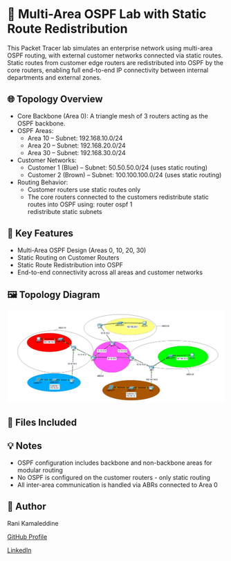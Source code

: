 # 🧠 Multi-Area OSPF Lab with Static Route Redistribution

This Packet Tracer lab simulates an enterprise network using multi-area OSPF routing, with external customer networks connected via static routes. Static routes from customer edge routers are redistributed into OSPF by the core routers, enabling full end-to-end IP connectivity between internal departments and external zones.

## 🌐 Topology Overview

- Core Backbone (Area 0): A triangle mesh of 3 routers acting as the OSPF backbone.
- OSPF Areas:
  - Area 10 – Subnet: 192.168.10.0/24
  - Area 20 – Subnet: 192.168.20.0/24
  - Area 30 – Subnet: 192.168.30.0/24
- Customer Networks:
  - Customer 1 (Blue) – Subnet: 50.50.50.0/24 (uses static routing)
  - Customer 2 (Brown) – Subnet: 100.100.100.0/24 (uses static routing)
- Routing Behavior:
  - Customer routers use static routes only
  - The core routers connected to the customers redistribute static routes into OSPF using:
    router ospf 1  
    redistribute static subnets


## 🧩 Key Features

- Multi-Area OSPF Design (Areas 0, 10, 20, 30)
- Static Routing on Customer Routers
- Static Route Redistribution into OSPF
- End-to-end connectivity across all areas and customer networks


## 🖼️ Topology Diagram

![Lab Topology](topology.png)


## 📁 Files Included



## 💡 Notes

- OSPF configuration includes backbone and non-backbone areas for modular routing
- No OSPF is configured on the customer routers - only static routing
- All inter-area communication is handled via ABRs connected to Area 0


## 📌 Author
Rani Kamaleddine

[GitHub Profile](https://github.com/0xpynge)

[LinkedIn](https://www.linkedin.com/in/rani-kamaleddine)
